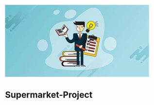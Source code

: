 
![image alt](https://github.com/mamudjoof/Supermarket-Project/blob/main/OIP%20(9).jpeg?raw=true)
# Supermarket-Project
